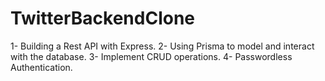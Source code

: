 # TwitterBackendClone

1- Building a Rest API with Express.
2- Using Prisma to model and interact with the database.
3- Implement CRUD operations.
4- Passwordless Authentication.
